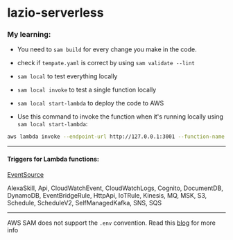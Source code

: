 # lazio-serverless

### My learning: 
- You need to `sam build` for every change you make in the code.
- check if `tempate.yaml` is correct by using `sam validate --lint`
- `sam local` to test everything locally
- `sam local invoke` to test a single function locally
- `sam local start-lambda` to deploy the code to AWS

- Use this command to invoke the function when it's running locally using `sam local start-lambda`: 
```bash
aws lambda invoke --endpoint-url http://127.0.0.1:3001 --function-name HelloWorldFunction out.json

```

---
#### Triggers for Lambda functions:
[EventSource](https://docs.aws.amazon.com/serverless-application-model/latest/developerguide/sam-property-function-eventsource.html)

AlexaSkill, Api, CloudWatchEvent, CloudWatchLogs, Cognito, DocumentDB, DynamoDB, EventBridgeRule, HttpApi, IoTRule, Kinesis, MQ, MSK, S3, Schedule, ScheduleV2, SelfManagedKafka, SNS, SQS



---

AWS SAM does not support the `.env` convention. Read this [blog](https://blowstack.com/blog/how-to-use-environmental-variables-in-aws-sam) for more info
